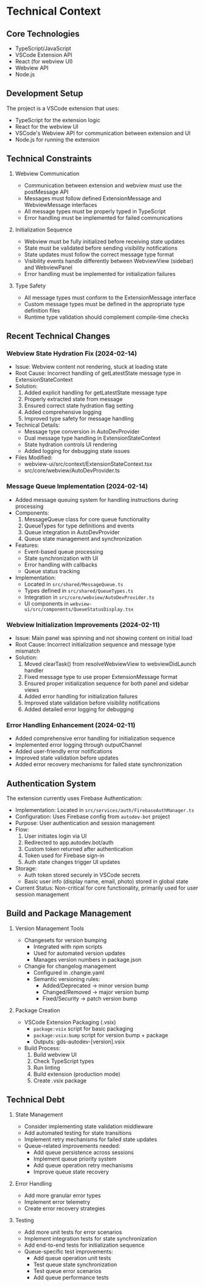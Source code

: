 # Technical Context

## Core Technologies

- TypeScript/JavaScript
- VSCode Extension API
- React (for webview UI)
- Webview API
- Node.js

## Development Setup

The project is a VSCode extension that uses:
- TypeScript for the extension logic
- React for the webview UI
- VSCode's Webview API for communication between extension and UI
- Node.js for running the extension

## Technical Constraints

1. Webview Communication
   - Communication between extension and webview must use the postMessage API
   - Messages must follow defined ExtensionMessage and WebviewMessage interfaces
   - All message types must be properly typed in TypeScript
   - Error handling must be implemented for failed communications

2. Initialization Sequence
   - Webview must be fully initialized before receiving state updates
   - State must be validated before sending visibility notifications
   - State updates must follow the correct message type format
   - Visibility events handle differently between WebviewView (sidebar) and WebviewPanel
   - Error handling must be implemented for initialization failures

3. Type Safety
   - All message types must conform to the ExtensionMessage interface
   - Custom message types must be defined in the appropriate type definition files
   - Runtime type validation should complement compile-time checks

## Recent Technical Changes

### Webview State Hydration Fix (2024-02-14)
- Issue: Webview content not rendering, stuck at loading state
- Root Cause: Incorrect handling of getLatestState message type in ExtensionStateContext
- Solution:
  1. Added explicit handling for getLatestState message type
  2. Properly extracted state from message
  3. Ensured correct state hydration flag setting
  4. Added comprehensive logging
  5. Improved type safety for message handling
- Technical Details:
  - Message type conversion in AutoDevProvider
  - Dual message type handling in ExtensionStateContext
  - State hydration controls UI rendering
  - Added logging for debugging state issues
- Files Modified:
  - webview-ui/src/context/ExtensionStateContext.tsx
  - src/core/webview/AutoDevProvider.ts

### Message Queue Implementation (2024-02-14)
- Added message queuing system for handling instructions during processing
- Components:
  1. MessageQueue class for core queue functionality
  2. QueueTypes for type definitions and events
  3. Queue integration in AutoDevProvider
  4. Queue state management and synchronization
- Features:
  - Event-based queue processing
  - State synchronization with UI
  - Error handling with callbacks
  - Queue status tracking
- Implementation:
  - Located in `src/shared/MessageQueue.ts`
  - Types defined in `src/shared/QueueTypes.ts`
  - Integration in `src/core/webview/AutoDevProvider.ts`
  - UI components in `webview-ui/src/components/QueueStatusDisplay.tsx`

### Webview Initialization Improvements (2024-02-11)
- Issue: Main panel was spinning and not showing content on initial load
- Root Cause: Incorrect initialization sequence and message type mismatch
- Solution: 
  1. Moved clearTask() from resolveWebviewView to webviewDidLaunch handler
  2. Fixed message type to use proper ExtensionMessage format
  3. Ensured proper initialization sequence for both panel and sidebar views
  4. Added error handling for initialization failures
  5. Improved state validation before visibility notifications
  6. Added detailed error logging for debugging

### Error Handling Enhancement (2024-02-11)
- Added comprehensive error handling for initialization sequence
- Implemented error logging through outputChannel
- Added user-friendly error notifications
- Improved state validation before updates
- Added error recovery mechanisms for failed state synchronization

## Authentication System

The extension currently uses Firebase Authentication:
- Implementation: Located in `src/services/auth/FirebaseAuthManager.ts`
- Configuration: Uses Firebase config from `autodev-bot` project
- Purpose: User authentication and session management
- Flow:
  1. User initiates login via UI
  2. Redirected to app.autodev.bot/auth
  3. Custom token returned after authentication
  4. Token used for Firebase sign-in
  5. Auth state changes trigger UI updates
- Storage:
  - Auth token stored securely in VSCode secrets
  - Basic user info (display name, email, photo) stored in global state
- Current Status: Non-critical for core functionality, primarily used for user session management

## Build and Package Management

1. Version Management Tools
   - Changesets for version bumping
     - Integrated with npm scripts
     - Used for automated version updates
     - Manages version numbers in package.json
   - Changie for changelog management
     - Configured in .changie.yaml
     - Semantic versioning rules:
       - Added/Deprecated -> minor version bump
       - Changed/Removed -> major version bump
       - Fixed/Security -> patch version bump

2. Package Creation
   - VSCode Extension Packaging (.vsix)
     - `package:vsix` script for basic packaging
     - `package:vsix:bump` script for version bump + package
     - Outputs: gds-autodev-[version].vsix
   - Build Process:
     1. Build webview UI
     2. Check TypeScript types
     3. Run linting
     4. Build extension (production mode)
     5. Create .vsix package

## Technical Debt

1. State Management
   - Consider implementing state validation middleware
   - Add automated testing for state transitions
   - Implement retry mechanisms for failed state updates
   - Queue-related improvements needed:
     - Add queue persistence across sessions
     - Implement queue priority system
     - Add queue operation retry mechanisms
     - Improve queue state recovery

2. Error Handling
   - Add more granular error types
   - Implement error telemetry
   - Create error recovery strategies

3. Testing
   - Add more unit tests for error scenarios
   - Implement integration tests for state synchronization
   - Add end-to-end tests for initialization sequence
   - Queue-specific test improvements:
     - Add queue operation unit tests
     - Test queue state synchronization
     - Test queue error scenarios
     - Add queue performance tests
